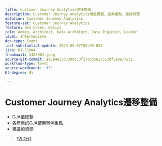 ```yaml
---
title: Customer Journey Analytics遷移整備
description: Customer Journey Analytics價值概觀、產業重點、建議資源
solution: Customer Journey Analytics
feature-set: Customer Journey Analytics
feature: Use Cases, Basics
role: Admin, Architect, Data Architect, Data Engineer, Leader
level: Intermediate
doc-type: Event
last-substantial-update: 2023-09-07T00:00:00Z
jira: KT-13904
thumbnail: 3423904.jpeg
source-git-commit: aa5a4e33d739dc33f17c6d5627552df5e0e772c1
workflow-type: tm+mt
source-wordcount: '33'
ht-degree: 0%

---
```



# Customer Journey Analytics遷移整備

* CJA值總覽
* 各產業的CJA使用案例重點
* 建議的資源

>[!VIDEO](https://video.tv.adobe.com/v/3423904/?learn=on)
